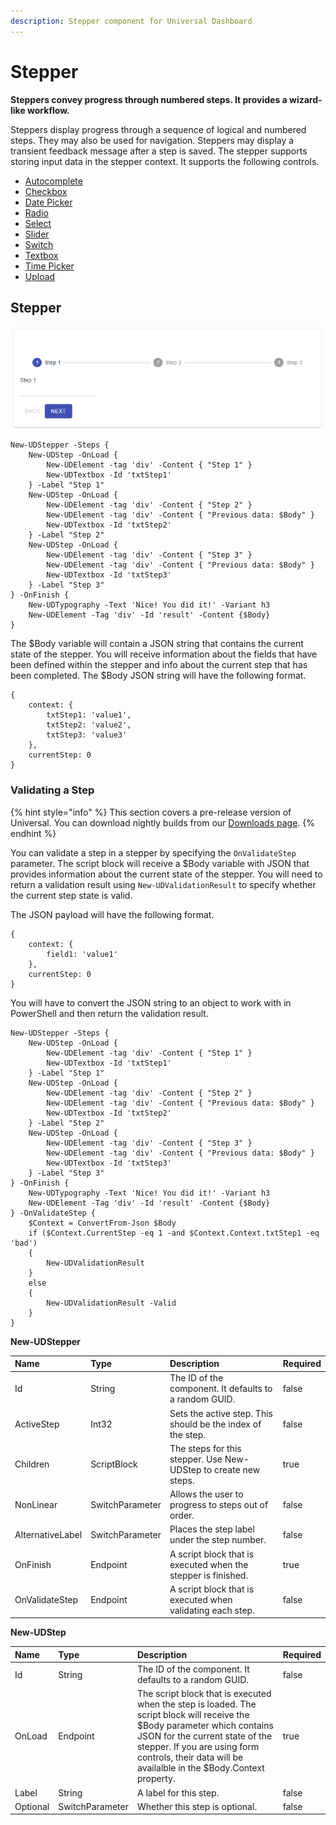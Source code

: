 ```yaml
---
description: Stepper component for Universal Dashboard
---
```


# Stepper

**Steppers convey progress through numbered steps. It provides a wizard-like workflow.**

Steppers display progress through a sequence of logical and numbered steps. They may also be used for navigation. Steppers may display a transient feedback message after a step is saved. The stepper supports storing input data in the stepper context. It supports the following controls. 

* [Autocomplete](../inputs/automcomplete.md)
* [Checkbox](../inputs/checkbox.md)
* [Date Picker](../inputs/date-picker.md)
* [Radio](../inputs/radio.md)
* [Select](../inputs/select.md)
* [Slider](../inputs/slider.md)
* [Switch](../inputs/switch.md)
* [Textbox](../inputs/textbox.md)
* [Time Picker](../inputs/time-picker.md)
* [Upload](../inputs/upload.md)

## Stepper

![](../../../.gitbook/assets/image%20%2861%29.png)

```text
New-UDStepper -Steps {
    New-UDStep -OnLoad {
        New-UDElement -tag 'div' -Content { "Step 1" }
        New-UDTextbox -Id 'txtStep1' 
    } -Label "Step 1"
    New-UDStep -OnLoad {
        New-UDElement -tag 'div' -Content { "Step 2" }
        New-UDElement -tag 'div' -Content { "Previous data: $Body" }
        New-UDTextbox -Id 'txtStep2' 
    } -Label "Step 2"
    New-UDStep -OnLoad {
        New-UDElement -tag 'div' -Content { "Step 3" }
        New-UDElement -tag 'div' -Content { "Previous data: $Body" }
        New-UDTextbox -Id 'txtStep3' 
    } -Label "Step 3"
} -OnFinish {
    New-UDTypography -Text 'Nice! You did it!' -Variant h3
    New-UDElement -Tag 'div' -Id 'result' -Content {$Body}
}
```

The $Body variable will contain a JSON string that contains the current state of the stepper. You will receive information about the fields that have been defined within the stepper and info about the current step that has been completed. The $Body JSON string will have the following format. 

```text
{
    context: {
        txtStep1: 'value1',
        txtStep2: 'value2',
        txtStep3: 'value3'
    },
    currentStep: 0
}
```

### Validating a Step

{% hint style="info" %}
This section covers a pre-release version of Universal. You can download nightly builds from our [Downloads page](https://ironmansoftware.com/downloads).
{% endhint %}

You can validate a step in a stepper by specifying the `OnValidateStep` parameter. The script block will receive a $Body variable with JSON that provides information about the current state of the stepper. You will need to return a validation result using `New-UDValidationResult` to specify whether the current step state is valid. 

The JSON payload will have the following format.

```text
{
    context: {
        field1: 'value1' 
    },
    currentStep: 0
}
```

You will have to convert the JSON string to an object to work with in PowerShell and then return the validation result. 

```text
New-UDStepper -Steps {
    New-UDStep -OnLoad {
        New-UDElement -tag 'div' -Content { "Step 1" }
        New-UDTextbox -Id 'txtStep1' 
    } -Label "Step 1"
    New-UDStep -OnLoad {
        New-UDElement -tag 'div' -Content { "Step 2" }
        New-UDElement -tag 'div' -Content { "Previous data: $Body" }
        New-UDTextbox -Id 'txtStep2' 
    } -Label "Step 2"
    New-UDStep -OnLoad {
        New-UDElement -tag 'div' -Content { "Step 3" }
        New-UDElement -tag 'div' -Content { "Previous data: $Body" }
        New-UDTextbox -Id 'txtStep3' 
    } -Label "Step 3"
} -OnFinish {
    New-UDTypography -Text 'Nice! You did it!' -Variant h3
    New-UDElement -Tag 'div' -Id 'result' -Content {$Body}
} -OnValidateStep {
    $Context = ConvertFrom-Json $Body
    if ($Context.CurrentStep -eq 1 -and $Context.Context.txtStep1 -eq 'bad')
    {
        New-UDValidationResult 
    }
    else
    {
        New-UDValidationResult -Valid 
    }
}
```

**New-UDStepper**

| Name | Type | Description | Required |
| :--- | :--- | :--- | :--- |
| Id | String | The ID of the component. It defaults to a random GUID. | false |
| ActiveStep | Int32 | Sets the active step. This should be the index of the step. | false |
| Children | ScriptBlock | The steps for this stepper. Use New-UDStep to create new steps. | true |
| NonLinear | SwitchParameter | Allows the user to progress to steps out of order. | false |
| AlternativeLabel | SwitchParameter | Places the step label under the step number. | false |
| OnFinish | Endpoint | A script block that is executed when the stepper is finished. | true |
| OnValidateStep | Endpoint | A script block that is executed when validating each step. | false |



**New-UDStep**

| Name | Type | Description | Required |
| :--- | :--- | :--- | :--- |
| Id | String | The ID of the component. It defaults to a random GUID. | false |
| OnLoad | Endpoint | The script block that is executed when the step is loaded. The script block will receive the $Body parameter which contains JSON for the current state of the stepper. If you are using form controls, their data will be availalble in the $Body.Context property. | true |
| Label | String | A label for this step. | false |
| Optional | SwitchParameter | Whether this step is optional. | false |

